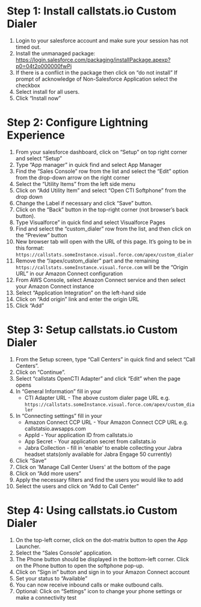 # Step 1: Install callstats.io Custom Dialer
1. Login to your salesforce account and make sure your session has not timed out. 
2. Install the unmanaged package: https://login.salesforce.com/packaging/installPackage.apexp?p0=04t2o000000fwPi
3. If there is a conflict in the package then click on “do not install”
   If prompt of acknowledge of Non-Salesforce Application select the checkbox
4. Select install for all users. 
5. Click “Install now”

# Step 2: Configure Lightning Experience
1. From your salesforce dashboard, click on “Setup” on top right corner and select “Setup”
2. Type “App manager” in quick find and select App Manager
3. Find the “Sales Console” row from the list and select the “Edit” option from the drop-down arrow on the right corner
4. Select the “Utility Items” from the left side menu
5. Click on “Add Utility Item” and select “Open CTI Softphone” from the drop down 
6. Change the Label if necessary and click “Save” button.
7. Click on the “Back” button in the top-right corner (not browser’s back button).
8. Type Visualforce” in quick find and select Visualforce Pages
9. Find and select the “custom_dialer” row from the list, and then click on the “Preview” button
10. New browser tab will open with the URL of this page. It’s going to be in this format: `https://callstats.someInstance.visual.force.com/apex/custom_dialer`
11. Remove the “/apex/custom_dialer” part and the remaining `https://callstats.someInstance.visual.force.com` will be the “Origin URL” in our Amazon Connect configuration
12. From AWS Console, select Amazon Connect service and then select your Amazon Connect instance
13. Select “Application Integration” on the left-hand side
14. Click on “Add origin” link and enter the origin URL
15. Click “Add” 

# Step 3: Setup callstats.io Custom Dialer
1. From the Setup screen, type “Call Centers” in quick find and select “Call Centers”.
2. Click on “Continue”.
3. Select “callstats OpenCTI Adapter” and click “Edit” when the page opens
4. In “General Information” fill in your
    - CTI Adapter URL - The above custom dialer page URL e.g. `https://callstats.someInstance.visual.force.com/apex/custom_dialer`
5. In “Connecting settings” fill in your 
    - Amazon Connect CCP URL - Your Amazon Connect CCP URL e.g. callstatsio.awsapps.com
    - AppId - Your application ID from callstats.io 
    - App Secret - Your application secret from callstats.io 
    - Jabra Collection - fill in 'enable' to enable collecting your Jabra headset stats(only available for Jabra Engage 50 currently)
6. Click “Save”
7. Click on 'Manage Call Center Users' at the bottom of the page 
8. Click on “Add more users”
9. Apply the necessary filters and find the users you would like to add 
10. Select the users and click on “Add to Call Center”

# Step 4: Using callstats.io Custom Dialer
1. On the top-left corner, click on the dot-matrix button to open the App Launcher.
2. Select the “Sales Console” application. 
3. The Phone button should be displayed in the bottom-left corner. Click on the Phone button to open the softphone pop-up.
4. Click on “Sign in” button and sign in to your Amazon Connect account
5. Set your status to “Available” 
6. You can now receive inbound calls or make outbound calls. 
7. Optional: Click on “Settings” icon to change your phone settings or make a connectivity test
